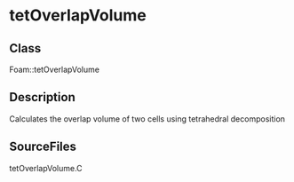 # tetOverlapVolume 
## Class
Foam::tetOverlapVolume

## Description
Calculates the overlap volume of two cells using tetrahedral decomposition

## SourceFiles
tetOverlapVolume.C

